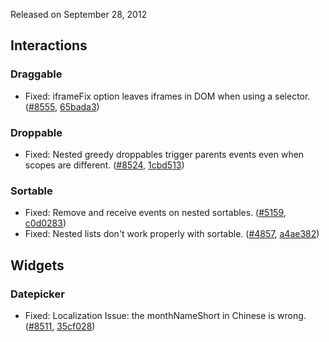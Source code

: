<script>{
	"title": "jQuery UI 1.8.24 Changelog"
}</script>

Released on September 28, 2012

## Interactions

### Draggable

* Fixed: iframeFix option leaves iframes in DOM when using a selector. ([#8555](https://bugs.jqueryui.com/ticket/8555), [65bada3](https://github.com/jquery/jquery-ui/commit/65bada311322706c870c1af78529c9c23d66bff3))

### Droppable

* Fixed: Nested greedy droppables trigger parents events even when scopes are different. ([#8524](https://bugs.jqueryui.com/ticket/8524), [1cbd513](https://github.com/jquery/jquery-ui/commit/1cbd513aa3f2efa78838fb57ae7251290abec993))

### Sortable

* Fixed: Remove and receive events on nested sortables. ([#5159](https://bugs.jqueryui.com/ticket/5159), [c0d0283](https://github.com/jquery/jquery-ui/commit/c0d0283b3bab4fc211b086aa0fbeaa77aad0ce52))
* Fixed: Nested lists don't work properly with sortable. ([#4857](https://bugs.jqueryui.com/ticket/4857), [a4ae382](https://github.com/jquery/jquery-ui/commit/a4ae3824893c085043122fd83d80723a08061ae2))

## Widgets

### Datepicker

* Fixed: Localization Issue: the monthNameShort in Chinese is wrong. ([#8511](https://bugs.jqueryui.com/ticket/8511), [35cf028](https://github.com/jquery/jquery-ui/commit/35cf02860c684fa78680fa1a0546ee5533bd8f74))
